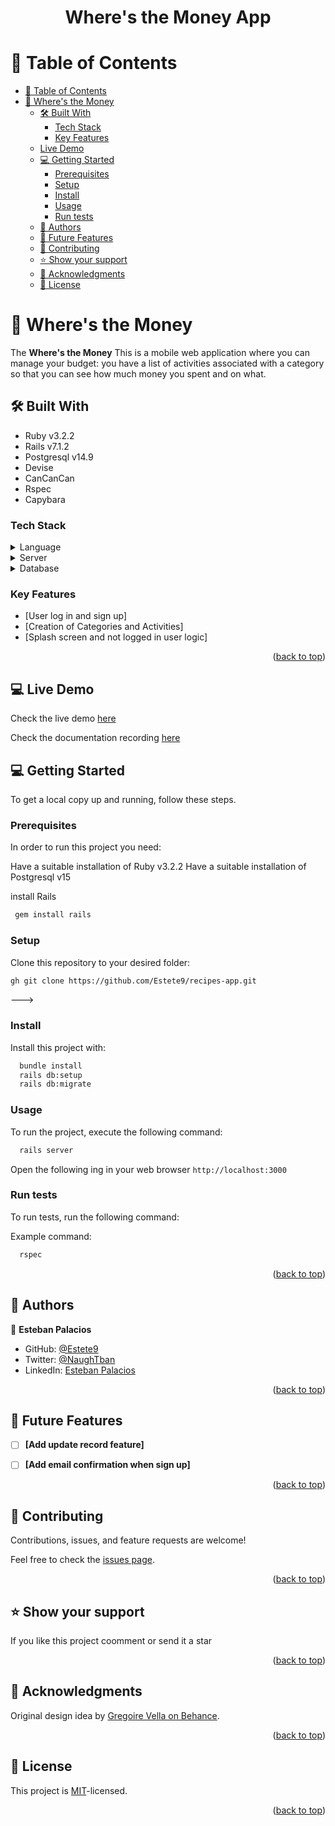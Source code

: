 <a name="readme-top"></a>
<div align="center">
  <h1><b>Where's the Money App</b></h1>
</div>

<!-- TABLE OF CONTENTS -->

# 📗 Table of Contents

- [📗 Table of Contents](#-table-of-contents)
- [📖 Where's the Money](#-recipe-app-)
  - [🛠 Built With ](#-built-with-)
    - [Tech Stack ](#tech-stack-)
    - [Key Features ](#key-features-)
  - [Live Demo](#-live-demo-)
  - [💻 Getting Started ](#-getting-started-)
    - [Prerequisites](#prerequisites)
    - [Setup](#setup)
    - [Install](#install)
    - [Usage](#usage)
    - [Run tests](#run-tests)
  - [👥 Authors ](#-authors-)
  - [🔭 Future Features ](#-future-features-)
  - [🤝 Contributing ](#-contributing-)
  - [⭐️ Show your support ](#️-show-your-support-)
  - [🙏 Acknowledgments ](#-acknowledgments-)
  - [📝 License ](#-license-)

<!-- PROJECT DESCRIPTION -->

# 📖 Where's the Money <a name="about-project"></a>

The **Where's the Money** This is a mobile web application where you can manage your budget: you have a list of activities associated with a category so that you can see how much money you spent and on what.

## 🛠 Built With <a name="built-with"></a> 

- Ruby v3.2.2
- Rails v7.1.2
- Postgresql v14.9
- Devise
- CanCanCan
- Rspec
- Capybara

### Tech Stack <a name="tech-stack"></a>

<details>
  <summary>Language</summary>
  <ul>
    <li><a href="https://www.ruby-lang.org/en/">Ruby v.3.2.2</a></li>
  </ul>
</details>

<details>
  <summary>Server</summary>
  <ul>
    <li><a href="https://rubyonrails.org/">Rails</a></li>
  </ul>
</details>

<details>
<summary>Database</summary>
  <ul>
    <li><a href="https://www.postgresql.org/">PostgreSQL</a></li>
  </ul>
</details>

<!-- Features -->

### Key Features <a name="key-features"></a>

- [User log in and sign up]
- [Creation of Categories and Activities]
- [Splash screen and not logged in user logic]



<p align="right">(<a href="#readme-top">back to top</a>)</p>

<!-- LIVE DEMO  -->
## 💻 Live Demo <a name="live-demo"></a>

Check the live demo [here](https://wheres-the-money.onrender.com)

Check the documentation recording [here](https://www.loom.com/share/2452b6b963424aca8b3f9eec7a48f281) 

<!-- GETTING STARTED -->

## 💻 Getting Started <a name="getting-started"></a>


To get a local copy up and running, follow these steps.

### Prerequisites

In order to run this project you need:

Have a suitable installation of Ruby v3.2.2
Have a suitable installation of Postgresql v15

install Rails
```sh
 gem install rails
```

### Setup

Clone this repository to your desired folder:

```sh
gh git clone https://github.com/Estete9/recipes-app.git
```
--->

### Install

Install this project with:


```sh
  bundle install
  rails db:setup
  rails db:migrate
```

### Usage

To run the project, execute the following command:

```sh
  rails server
```
Open the following ing in your web browser `http://localhost:3000`

### Run tests

To run tests, run the following command:

Example command:

```sh
  rspec
```


<p align="right">(<a href="#readme-top">back to top</a>)</p>

<!-- AUTHORS -->

## 👥 Authors <a name="authors"></a>

👤 **Esteban Palacios**

- GitHub: [@Estete9](https://github.com/Estete9)
- Twitter: [@NaughTban](https://twitter.com/NaughTban)
- LinkedIn: [Esteban Palacios](https://www.linkedin.com/in/dev-esteban-palacios/)
<p align="right">(<a href="#readme-top">back to top</a>)</p>

<!-- FUTURE FEATURES -->

## 🔭 Future Features <a name="future-features"></a>

- [ ] **[Add update record feature]**
- [ ] **[Add email confirmation when sign up]**


<p align="right">(<a href="#readme-top">back to top</a>)</p>

<!-- CONTRIBUTING -->

## 🤝 Contributing <a name="contributing"></a>

Contributions, issues, and feature requests are welcome!

Feel free to check the [issues page](https://github.com/Estete9/where-s-the-money/issues).

<p align="right">(<a href="#readme-top">back to top</a>)</p>

<!-- SUPPORT -->

## ⭐️ Show your support <a name="support"></a>

If you like this project coomment or send it a star

<p align="right">(<a href="#readme-top">back to top</a>)</p>

<!-- ACKNOWLEDGEMENTS -->

## 🙏 Acknowledgments <a name="acknowledgements"></a>

Original design idea by [Gregoire Vella on Behance](https://www.behance.net/gregoirevella).

<p align="right">(<a href="#readme-top">back to top</a>)</p>


<!-- LICENSE -->

## 📝 License <a name="license"></a>

This project is [MIT](./MIT.md)-licensed.


<p align="right">(<a href="#readme-top">back to top</a>)</p>
